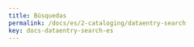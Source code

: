 ```yaml
---
title: Búsquedas
permalink: /docs/es/2-cataloging/dataentry-search
key: docs-dataentry-search-es
---
```

